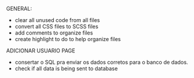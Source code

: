 GENERAL:

- clear all unused code from all files
- convert all CSS files to SCSS files
- add comments to organize files
- create highlight to do to help organize files

ADICIONAR USUARIO PAGE

- consertar o SQL pra enviar os dados corretos para o banco de dados.
- check if all data is being sent to database
